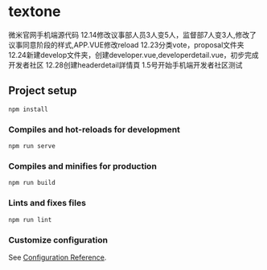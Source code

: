 # textone
微米官网手机端源代码
12.14修改议事部人员3人变5人，监督部7人变3人,修改了议事同意阶段的样式,APP.VUE修改reload
12.23分类vote，proposal文件夹
12.24新建develop文件夹，创建developer.vue,developerdetail.vue，初步完成开发者社区
12.28创建headerdetail詳情頁
1.5号开始手机端开发者社区测试
## Project setup
```
npm install
```

### Compiles and hot-reloads for development
```
npm run serve
```

### Compiles and minifies for production
```
npm run build
```

### Lints and fixes files
```
npm run lint
```

### Customize configuration
See [Configuration Reference](https://cli.vuejs.org/config/).

